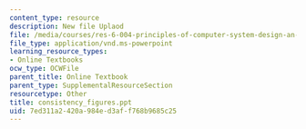 ```yaml
---
content_type: resource
description: New file Uplaod
file: /media/courses/res-6-004-principles-of-computer-system-design-an-introduction-spring-2009/7ed311a2420a984ed3aff768b9685c25_consistency_figures.ppt
file_type: application/vnd.ms-powerpoint
learning_resource_types:
- Online Textbooks
ocw_type: OCWFile
parent_title: Online Textbook
parent_type: SupplementalResourceSection
resourcetype: Other
title: consistency_figures.ppt
uid: 7ed311a2-420a-984e-d3af-f768b9685c25
---
```

